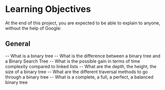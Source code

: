 # Learning Objectives

At the end of this project, you are expected to be able to explain to anyone, without the help of Google:

## General

-- What is a binary tree
-- What is the difference between a binary tree and a Binary Search Tree
-- What is the possible gain in terms of time complexity compared to linked lists
-- What are the depth, the height, the size of a binary tree
-- What are the different traversal methods to go through a binary tree
-- What is a complete, a full, a perfect, a balanced binary tree
